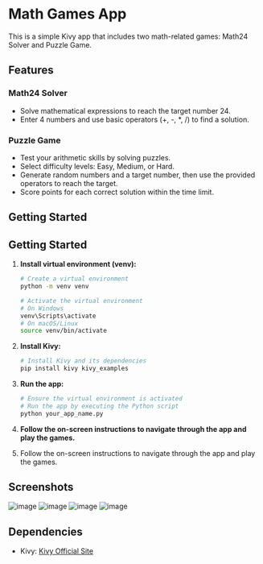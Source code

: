 # Math Games App

This is a simple Kivy app that includes two math-related games: Math24 Solver and Puzzle Game.

## Features

### Math24 Solver
- Solve mathematical expressions to reach the target number 24.
- Enter 4 numbers and use basic operators (+, -, *, /) to find a solution.

### Puzzle Game
- Test your arithmetic skills by solving puzzles.
- Select difficulty levels: Easy, Medium, or Hard.
- Generate random numbers and a target number, then use the provided operators to reach the target.
- Score points for each correct solution within the time limit.

## Getting Started

## Getting Started

1. **Install virtual environment (venv):**

    ```bash
    # Create a virtual environment
    python -m venv venv

    # Activate the virtual environment
    # On Windows
    venv\Scripts\activate
    # On macOS/Linux
    source venv/bin/activate
    ```

2. **Install Kivy:**

    ```bash
    # Install Kivy and its dependencies
    pip install kivy kivy_examples
    ```

3. **Run the app:**

    ```bash
    # Ensure the virtual environment is activated
    # Run the app by executing the Python script
    python your_app_name.py
    ```

4. **Follow the on-screen instructions to navigate through the app and play the games.**

3. Follow the on-screen instructions to navigate through the app and play the games.

## Screenshots

![image](https://github.com/apolloS125/Kivy_app/assets/100780943/0aeab369-6634-4635-8cbb-85455314d121)
![image](https://github.com/apolloS125/Kivy_app/assets/100780943/f94a10a5-5a8f-4ac9-a9d4-c7b23e874b97)
![image](https://github.com/apolloS125/Kivy_app/assets/100780943/daf0d35f-de13-498b-874b-99e854be802f)
![image](https://github.com/apolloS125/Kivy_app/assets/100780943/ded55a77-5473-4afa-beb1-62d7c579fe61)



## Dependencies

- Kivy: [Kivy Official Site](https://kivy.org/)

